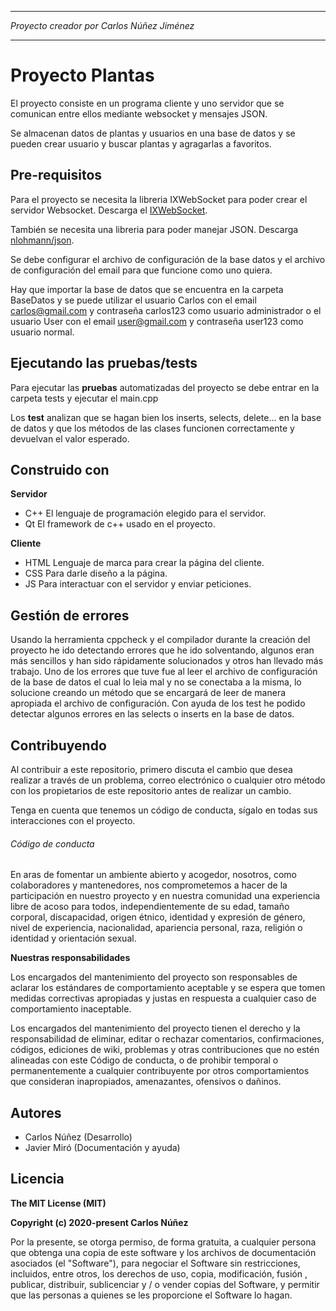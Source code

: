 *******************************************
*Proyecto creador por Carlos Núñez Jiménez*
*******************************************

# Proyecto Plantas

El proyecto consiste en un programa cliente y uno servidor que se comunican entre
ellos mediante websocket y mensajes JSON.

Se almacenan datos de plantas y usuarios en una base de datos y se pueden crear
usuario y buscar plantas y agragarlas a favoritos.

## Pre-requisitos

Para el proyecto se necesita la libreria IXWebSocket para poder crear el servidor Websocket.
Descarga el [IXWebSocket](https://github.com/machinezone/IXWebSocket).

También se necesita una libreria para poder manejar JSON.
Descarga [nlohmann/json](https://github.com/nlohmann/json).

Se debe configurar el archivo de configuración de la base datos y el archivo de configuración del email para que funcione
como uno quiera.

Hay que importar la base de datos que se encuentra en la carpeta BaseDatos y se puede utilizar el usuario
Carlos con el email carlos@gmail.com y contraseña carlos123 como usuario administrador o el usuario
User con el email user@gmail.com y contraseña user123 como usuario normal.

## Ejecutando las pruebas/tests

Para ejecutar las **pruebas** automatizadas del proyecto se debe entrar en la carpeta tests
y ejecutar el main.cpp

Los **test** analizan que se hagan bien los inserts, selects, delete... en la base de datos y
que los métodos de las clases funcionen correctamente y devuelvan el valor esperado.

## Construido con

**Servidor**
- C++ El lenguaje de programación elegido para el servidor.
- Qt El framework de c++ usado en el proyecto.

**Cliente**
- HTML Lenguaje de marca para crear la página del cliente.
- CSS Para darle diseño a la página.
- JS Para interactuar con el servidor y enviar peticiones.

## Gestión de errores

Usando la herramienta cppcheck y el compilador durante la creación del proyecto he ido detectando errores que he ido
solventando, algunos eran más sencillos y han sido rápidamente solucionados y otros han llevado más trabajo.
Uno de los errores que tuve fue al leer el archivo de configuración de la base de datos el cual lo leia mal y no
se conectaba a la misma, lo solucione creando un método que se encargará de leer de manera apropiada el archivo de configuración.
Con ayuda de los test he podido detectar algunos errores en las selects o inserts en la base de datos.

## Contribuyendo

Al contribuir a este repositorio, primero discuta el cambio que desea realizar a través de un problema, 
correo electrónico o cualquier otro método con los propietarios de este repositorio antes de realizar un cambio.

Tenga en cuenta que tenemos un código de conducta, sígalo en todas sus interacciones con el proyecto.

###### Código de conducta

En aras de fomentar un ambiente abierto y acogedor, nosotros, como colaboradores y mantenedores, 
nos comprometemos a hacer de la participación en nuestro proyecto y en nuestra comunidad una experiencia libre de acoso para todos, 
independientemente de su edad, tamaño corporal, discapacidad, origen étnico, identidad y expresión de género, nivel de experiencia, 
nacionalidad, apariencia personal, raza, religión o identidad y orientación sexual.

**Nuestras responsabilidades**

Los encargados del mantenimiento del proyecto son responsables de aclarar los estándares de comportamiento aceptable 
y se espera que tomen medidas correctivas apropiadas y justas en respuesta a cualquier caso de comportamiento inaceptable.

Los encargados del mantenimiento del proyecto tienen el derecho y la responsabilidad de eliminar, editar o rechazar comentarios, 
confirmaciones, códigos, ediciones de wiki, problemas y otras contribuciones que no estén alineadas con este Código de conducta, 
o de prohibir temporal o permanentemente a cualquier contribuyente por otros comportamientos que consideran inapropiados, amenazantes, ofensivos o dañinos.

## Autores

- Carlos Núñez (Desarrollo)
- Javier Miró (Documentación y ayuda)

## Licencia

**The MIT License (MIT)**

**Copyright (c) 2020-present Carlos Núñez**

Por la presente, se otorga permiso, de forma gratuita, a cualquier persona que obtenga una copia de este software y los archivos de documentación asociados (el "Software"),
para negociar el Software sin restricciones, incluidos, entre otros, los derechos de uso, copia, modificación, fusión , publicar, distribuir, sublicenciar y / o vender copias del Software,
y permitir que las personas a quienes se les proporcione el Software lo hagan.
